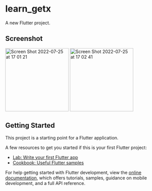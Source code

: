 # learn_getx
A new Flutter project.

## Screenshot

<img width="200" alt="Screen Shot 2022-07-25 at 17 01 21" src="https://user-images.githubusercontent.com/43464944/180751597-be6c8143-33aa-49b2-8c81-143c02077617.png">       <img width="200" alt="Screen Shot 2022-07-25 at 17 02 41" src="https://user-images.githubusercontent.com/43464944/180751749-0ddded3d-219b-4579-ad0e-8fe43601f06f.png">


## Getting Started

This project is a starting point for a Flutter application.

A few resources to get you started if this is your first Flutter project:

- [Lab: Write your first Flutter app](https://docs.flutter.dev/get-started/codelab)
- [Cookbook: Useful Flutter samples](https://docs.flutter.dev/cookbook)

For help getting started with Flutter development, view the
[online documentation](https://docs.flutter.dev/), which offers tutorials,
samples, guidance on mobile development, and a full API reference.
